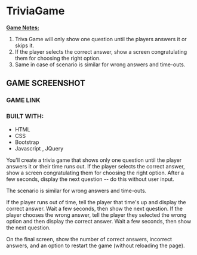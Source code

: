 # TriviaGame
<u><b>Game Notes:</u> </b>
<ol>
<li>Triva Game will only show one question until the players answers it or skips it. </li>
<li>If the player selects the correct answer, show a screen congratulating them for choosing the right option. </li>
<li>Same in case of scenario is similar for wrong answers and time-outs.</li>
</ol>

## GAME SCREENSHOT 

### GAME LINK 

### BUILT WITH: 
* HTML
* CSS 
* Bootstrap 
* Javascript , JQuery 



You'll create a trivia game that shows only one question until the player answers it or their time runs out.
If the player selects the correct answer, show a screen congratulating them for choosing the right option. After a few seconds, display the next question -- do this without user input.

The scenario is similar for wrong answers and time-outs.


If the player runs out of time, tell the player that time's up and display the correct answer. Wait a few seconds, then show the next question.
If the player chooses the wrong answer, tell the player they selected the wrong option and then display the correct answer. Wait a few seconds, then show the next question.


On the final screen, show the number of correct answers, incorrect answers, and an option to restart the game (without reloading the page).